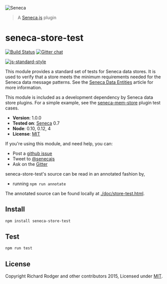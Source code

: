 ![Seneca](http://senecajs.org/files/assets/seneca-logo.png)
> A [Seneca.js][] plugin

# seneca-store-test
[![Build Status][travis-badge]][travis-url]
[![Gitter chat][gitter-badge]][gitter-url]

[![js-standard-style][standard-badge]][standard-style]

This module provides a standard set of tests for Seneca data stores. It is used to verify that a store meets the minimum requirements needed for the Seneca data message patterns. 
See the [Seneca Data Entities](http://senecajs.org/tutorials/understanding-data-entities.html) article for more information.

This module is included as a development dependency by Seneca data store plugins. For a simple example, see the [seneca-mem-store](https://github.com/senecajs/seneca-mem-store/blob/master/test/mem.test.js) plugin test cases.

- __Version__: 1.0.0
- __Tested on__: [Seneca][seneca-github] 0.7
- __Node__: 0.10, 0.12, 4
- __License__: [MIT][]

If you're using this module, and need help, you can:

- Post a [github issue](https://github.com/rjrodger/seneca-store-test/issues)
- Tweet to [@senecajs](http://twitter.com/senecajs)
- Ask on the [Gitter][gitter-url]

seneca-store-test's source can be read in an annotated fashion by,
- running `npm run annotate`

The annotated source can be found locally at [./doc/store-test.html]().

## Install

```sh
npm install seneca-store-test
```

## Test

```sh
npm run test
```

## License
Copyright Richard Rodger and other contributors 2015, Licensed under [MIT][].

[travis-badge]: https://travis-ci.org/rjrodger/seneca-store-test.svg?branch=master
[travis-url]: https://travis-ci.org/rjrodger/seneca-store-test
[gitter-badge]: https://badges.gitter.im/Join%20Chat.svg
[gitter-url]: https://gitter.im/senecajs/seneca
[standard-badge]: https://raw.githubusercontent.com/feross/standard/master/badge.png
[standard-style]: https://github.com/feross/standard
[MIT]: ./LICENSE
[seneca-github]: https://github.com/senecajs/seneca
[Senecajs org]: https://github.com/senecajs/
[Seneca.js]: https://www.npmjs.com/package/seneca